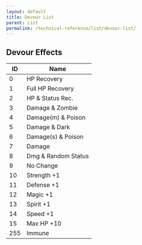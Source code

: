 ```yaml
---
layout: default
title: Devour List
parent: List
permalink: /technical-reference/list/devour-list/
---
```


## Devour Effects

| ID   | Name                    |
|------|-------------------------|
| 0    | HP Recovery             |
| 1    | Full HP Recovery        |
| 2    | HP & Status Rec.        |
| 3    | Damage & Zombie         |
| 4    | Damage(m) & Poison      |
| 5    | Damage & Dark           |
| 6    | Damage(s) & Poison      |
| 7    | Damage                  |
| 8    | Dmg & Random Status     |
| 9    | No Change               |
| 10   | Strength +1             |
| 11   | Defense +1              |
| 12   | Magic +1                |
| 13   | Spirit +1               |
| 14   | Speed +1                |
| 15   | Max HP +10              |
| 255  | Immune                  |
